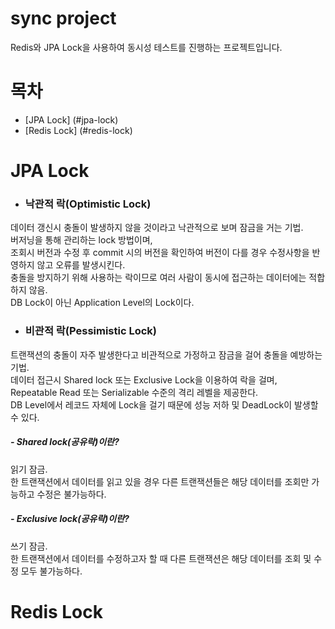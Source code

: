 # sync project
Redis와 JPA Lock을 사용하여 동시성 테스트를 진행하는 프로젝트입니다.


# 목차
- [JPA Lock] (#jpa-lock)
- [Redis Lock] (#redis-lock)


# JPA Lock
- ### 낙관적 락(Optimistic Lock) <br/>
데이터 갱신시 충돌이 발생하지 않을 것이라고 낙관적으로 보며 잠금을 거는 기법.<br/>
버저닝을 통해 관리하는 lock 방법이며,<br/>
조회시 버전과 수정 후 commit 시의 버전을 확인하여 버전이 다를 경우 수정사항을 반영하지 않고 오류를 발생시킨다.<br/>
충돌을 방지하기 위해 사용하는 락이므로 여러 사람이 동시에 접근하는 데이터에는 적합하지 않음.<br/>
DB Lock이 아닌 Application Level의 Lock이다.

- ### 비관적 락(Pessimistic Lock) <br/>
트랜잭션의 충돌이 자주 발생한다고 비관적으로 가정하고 잠금을 걸어 충돌을 예방하는 기법.<br/>
데이터 접근시 Shared lock 또는 Exclusive Lock을 이용하여 락을 걸며, <br/>
Repeatable Read 또는 Serializable 수준의 격리 레벨을 제공한다. <br/>
DB Level에서 레코드 자체에 Lock을 걸기 때문에 성능 저하 및 DeadLock이 발생할 수 있다.

##### - Shared lock(공유락)이란?
읽기 잠금.<br/>
한 트랜잭션에서 데이터를 읽고 있을 경우 다른 트랜잭션들은 해당 데이터를 조회만 가능하고 수정은 불가능하다.
##### - Exclusive lock(공유락)이란?
쓰기 잠금.<br/>
한 트랜잭션에서 데이터를 수정하고자 할 때 다른 트랜잭션은 해당 데이터를 조회 및 수정 모두 불가능하다.


# Redis Lock
